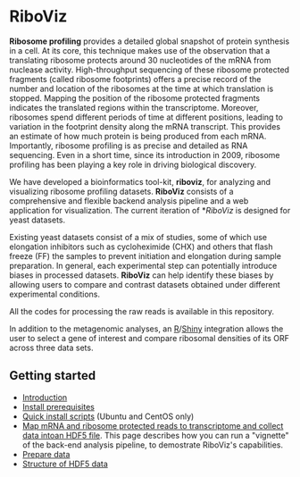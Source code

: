 # RiboViz

**Ribosome profiling** provides a detailed global snapshot of protein synthesis in a cell.  At its core, this technique makes use of the observation that a translating ribosome protects around 30 nucleotides of the mRNA from nuclease activity.  High-throughput sequencing of these ribosome protected fragments (called ribosome footprints) offers a precise record of the number and location of the ribosomes at the time at which translation is stopped. Mapping the position of the ribosome protected fragments indicates the translated regions within the transcriptome.  Moreover, ribosomes spend different periods of time at different positions, leading to variation in the footprint density along the mRNA transcript. This provides an estimate of how much protein is being produced from each mRNA. Importantly, ribosome profiling is as precise and detailed as RNA sequencing. Even in a short time, since its introduction in 2009, ribosome profiling has been playing a key role in driving biological discovery.

We have developed a bioinformatics tool-kit, **riboviz**, for analyzing and visualizing ribosome profiling datasets. **RiboViz** consists of a comprehensive and flexible backend analysis pipeline and a web application for visualization. The current iteration of **RiboViz* is designed for yeast datasets.

Existing yeast datasets consist of a mix of studies, some of which use elongation inhibitors such as cycloheximide (CHX) and others that flash freeze (FF) the samples to prevent initiation and elongation during sample preparation. In general, each experimental step can potentially introduce biases in processed datasets. **RiboViz** can help identify these biases by allowing users to compare and contrast datasets obtained under different experimental conditions.

All the codes for processing the raw reads is available in this repository.

In addition to the metagenomic analyses, an [R](https://www.r-project.org/)\/[Shiny](https://shiny.rstudio.com/) integration allows the user to select a gene of interest and compare ribosomal densities of its ORF across three data sets.

## Getting started

* [Introduction](./docs/introduction.md)
* [Install prerequisites](./docs/install.md)
* [Quick install scripts](./docs/quick-install.md) (Ubuntu and CentOS only)
* [Map mRNA and ribosome protected reads to transcriptome and collect data intoan HDF5 file](./docs/run-vignette.md). This page describes how you can run a "vignette" of the back-end analysis pipeline, to demostrate RiboViz's capabilities.
* [Prepare data](./docs/prepare-data.md)
* [Structure of HDF5 data](./docs/hdf5-data.md)
